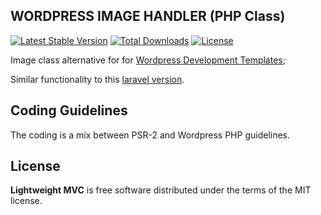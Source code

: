 WORDPRESS IMAGE HANDLER (PHP Class)
--------------------------------

[![Latest Stable Version](https://poser.pugx.org/amostajo/wordpress-image-handler/v/stable)](https://packagist.org/packages/amostajo/wordpress-image-handler)
[![Total Downloads](https://poser.pugx.org/amostajo/wordpress-image-handler/downloads)](https://packagist.org/packages/amostajo/wordpress-image-handler)
[![License](https://poser.pugx.org/amostajo/wordpress-image-handler/license)](https://packagist.org/packages/amostajo/wordpress-image-handler)

Image class alternative for for [Wordpress Development Templates](http://wordpress-dev.evopiru.com/);

Similar functionality to this [laravel version](https://github.com/amostajo/laravel-image-handler).

## Coding Guidelines

The coding is a mix between PSR-2 and Wordpress PHP guidelines.

## License

**Lightweight MVC** is free software distributed under the terms of the MIT license.
